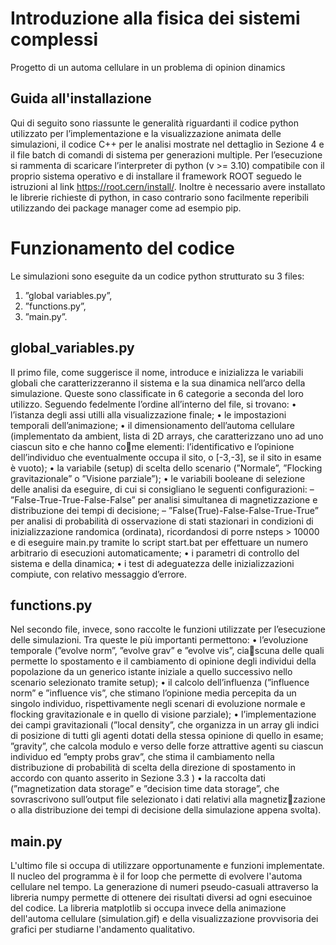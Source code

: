# Introduzione alla fisica dei sistemi complessi

Progetto di un automa cellulare in un problema di opinion dinamics

## Guida all'installazione

Qui di seguito sono riassunte le generalità riguardanti il codice python utilizzato per l’implementazione e la visualizzazione animata delle simulazioni, il codice C++ per le analisi mostrate nel dettaglio in Sezione 4 e il file batch di comandi
di sistema per generazioni multiple. Per l’esecuzione si rammenta di scaricare l’interpreter di python (v >= 3.10) compatibile con il proprio sistema operativo e di installare il framework ROOT seguedo le istruzioni al link https://root.cern/install/. Inoltre è necessario avere installato le librerie richieste di python, in caso contrario sono facilmente reperibili utilizzando dei package manager come ad esempio pip.

# Funzionamento del codice

Le simulazioni sono eseguite da un codice python strutturato su 3 files:
1. ”global variables.py”,
2. ”functions.py”,
3. ”main.py”.

## global_variables.py

Il primo file, come suggerisce il nome, introduce e inizializza le variabili globali che caratterizzeranno il sistema e la sua dinamica nell’arco della simulazione.
Queste sono classificate in 6 categorie a seconda del loro utilizzo. Seguendo fedelmente l’ordine all’interno del file, si trovano:
• l’istanza degli assi utilli alla visualizzazione finale;
• le impostazioni temporali dell’animazione;
• il dimensionamento dell’automa cellulare (implementato da ambient, lista di 2D arrays, che caratterizzano uno ad uno ciascun sito e che hanno come elementi: l’identificativo e l’opinione dell’individuo che eventualmente occupa il sito, o [-3,-3], se il sito in esame è vuoto);
• la variabile (setup) di scelta dello scenario (”Normale”, ”Flocking gravitazionale” o ”Visione parziale”);
• le variabili booleane di selezione delle analisi da eseguire, di cui si consigliano le seguenti configurazioni:
– ”False-True-True-False-False” per analisi simultanea di magnetizzazione e distribuzione dei tempi di decisione;
– ”False(True)-False-False-True-True” per analisi di probabilità di osservazione di stati stazionari in condizioni di inizializzazione randomica (ordinata), ricordandosi di porre nsteps > 10000 e di eseguire
main.py tramite lo script start.bat per effettuare un numero arbitrario di esecuzioni automaticamente;
• i parametri di controllo del sistema e della dinamica;
• i test di adeguatezza delle inizializzazioni compiute, con relativo messaggio
d’errore.

## functions.py

Nel secondo file, invece, sono raccolte le funzioni utilizzate per l’esecuzione delle simulazioni. Tra queste le più importanti permettono:
• l’evoluzione temporale (”evolve norm”, ”evolve grav” e ”evolve vis”, ciascuna delle quali permette lo spostamento e il cambiamento di opinione degli individui della popolazione da un generico istante iniziale a quello successivo nello scenario selezionato tramite setup);
• il calcolo dell’influenza (”influence norm” e ”influence vis”, che stimano l’opinione media percepita da un singolo individuo, rispettivamente negli scenari di evoluzione normale e flocking gravitazionale e in quello di visione parziale);
• l’implementazione dei campi gravitazionali (”local density”, che organizza in un array gli indici di posizione di tutti gli agenti dotati della stessa opinione di quello in esame; ”gravity”, che calcola modulo e verso delle forze attrattive agenti su ciascun individuo ed ”empty probs grav”, che stima il cambiamento nella distribuzione di probabilità di scelta della direzione
di spostamento in accordo con quanto asserito in Sezione 3.3 )
• la raccolta dati (”magnetization data storage” e ”decision time data storage”, che sovrascrivono sull’output file selezionato i dati relativi alla magnetizzazione o alla distribuzione dei tempi di decisione della simulazione appena svolta).

## main.py

L'ultimo file si occupa di utilizzare opportunamente e funzioni implementate. Il nucleo del programma è il for loop che permette di evolvere l'automa cellulare nel tempo. La generazione di numeri pseudo-casuali attraverso la libreria numpy permette di ottenere dei risultati diversi ad ogni esecuinoe del codice. La libreria matplotlib si occupa invece della animazione dell'automa cellulare (simulation.gif) e della visualizzazione provvisoria dei grafici per studiarne l'andamento qualitativo. 
